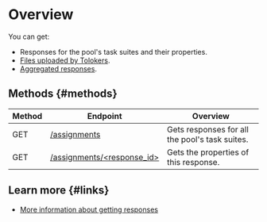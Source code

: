 # Overview

You can get:

- Responses for the pool's task suites and their properties.
- [Files uploaded by Tolokers](attachments.md).
- [Aggregated responses](aggregated-solutions.md).

## Methods {#methods}

Method | Endpoint | Overview
----- | ----- | -----
GET | [/assignments](result.md) | Gets responses for all the pool's task suites.
GET | [/assignments/<response_id>](get-assignment-id.md) | Gets the properties of this response.

## Learn more {#links}

- [More information about getting responses](../../guide/concepts/result-of-eval.md)